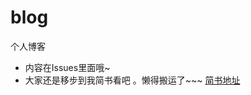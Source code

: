 # blog
个人博客

- 内容在Issues里面哦~
- 大家还是移步到我简书看吧 。懒得搬运了~~~
  [简书地址](https://www.jianshu.com/u/51fbe082aad5)
